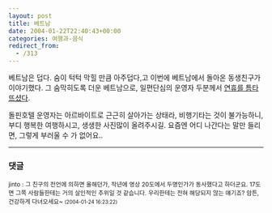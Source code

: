 ```yaml
---
layout: post
title: 베트남
date: 2004-01-22T22:40:43+00:00
categories: 여행과-음식
redirect_from:
  - /313
---
```


베트남은 덥다. 숨이 턱턱 막힐 만큼 아주덥다,고 이번에 베트남에서 돌아온 동생친구가 이야기했다. 그 숨막히도록 더운 베트남으로, 일편단심의 운영자 두분께서 <a href="http://hanti.x-y.net/ipds/archives/000352.html" target=bb>연휴를 틈타 뜨셨다</a>.

돌핀호텔 운영자는 아르바이트로 근근히 살아가는 상태라, 비행기타는 것이 불가능하니, 부디 행복한 여행하시고, 생생한 사진많이 올려주시길. 요즘엔 어디 나간다는 말만 들리면, 그렇게 부러울 수 가 없어요..

* * *

### 댓글



<!--- cmt:655 --->
<!--- mail: --->
<!--- parent:0 --->

<small class=comment>jinto : 그 친구의 전언에 의하면 올해던가, 작년에 영상 20도에서 두명인가가 동사했다고 하더군요. 17도면 그쪽 사람들한테는 거의 살인적인 추위일 것 같습니다. 우리한테는 전혀 해당되지 않는 얘기죠?  암튼, 건강하게 다녀오세요~ <small>(2004-01-24 16:23:22)</small></small>

